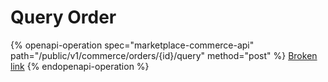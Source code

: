 # Query Order

{% openapi-operation spec="marketplace-commerce-api" path="/public/v1/commerce/orders/{id}/query" method="post" %}
[Broken link](broken-reference)
{% endopenapi-operation %}
